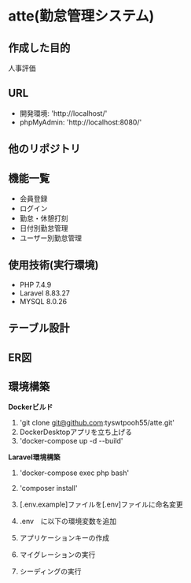 # atte(勤怠管理システム)

## 作成した目的
人事評価

## URL
- 開発環境: 'http://localhost/'
- phpMyAdmin: 'http://localhost:8080/'

## 他のリポジトリ

## 機能一覧
- 会員登録
- ログイン
- 勤怠・休憩打刻
- 日付別勤怠管理
- ユーザー別勤怠管理

## 使用技術(実行環境)
- PHP 7.4.9
- Laravel 8.83.27
- MYSQL 8.0.26

## テーブル設計


## ER図



## 環境構築
**Dockerビルド**
1. 'git clone git@github.com:tyswtpooh55/atte.git'
2. DockerDesktopアプリを立ち上げる
3. 'docker-compose up -d --build'

**Laravel環境構築**
1. 'docker-compose exec php bash'
2. 'composer install'
3. [.env.example]ファイルを[.env]ファイルに命名変更
4. .env　に以下の環境変数を追加

5. アプリケーションキーの作成

6. マイグレーションの実行

7. シーディングの実行

